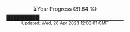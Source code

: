 <p align="center">
⏳Year Progress (31.64 %) <br>
█████████▁▁▁▁▁▁▁▁▁▁▁▁▁▁▁▁▁▁▁▁▁ <br>
<sub>Updated: Wed, 26 Apr 2023 12:03:01 GMT</sub>
</p>

